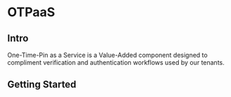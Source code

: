 # OTPaaS

## Intro
One-Time-Pin as a Service is a Value-Added component designed to compliment verification and authentication workflows used by our tenants.

## Getting Started